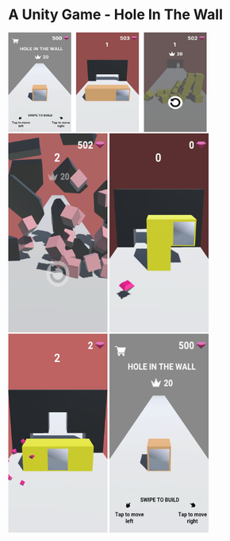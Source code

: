 # A Unity Game - Hole In The Wall

<img src="/Images/SS-1.png" width="400" height="200"/>

<img src="/Images/SS-2.png" width="200" height="400"/>

<img src="/Images/SS-3.png" width="200" height="400"/>

<img src="/Images/SS-4.png" width="200" height="400"/>

<img src="/Images/SS-5.png" width="200" height="400"/>
